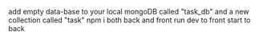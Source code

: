 add empty data-base to your local mongoDB called "task_db" and a new collection called "task"
npm i both back and front
run dev to front
start to back
